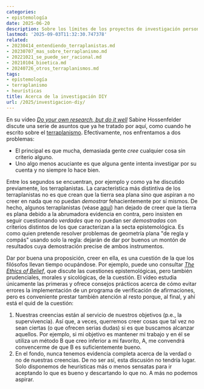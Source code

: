 ```yaml
---
categories:
- epistemología
date: 2025-06-20
description: Sobre los límites de los proyectos de investigación personales
lastmod: '2025-09-03T11:32:30.747378'
related:
- 20230414_entendiendo_terraplanistas.md
- 20230707_mas_sobre_terraplanismo.md
- 20221021_se_puede_ser_racional.md
- 20210104_bioetica.md
- 20240726_otros_terraplanismos.md
tags:
- epistemología
- terraplanismo
- heurísticas
title: Acerca de la investigación DIY
url: /2025/investigacion-diy/
---
```


En su vídeo [_Do your own research, but do it well_](https://www.youtube.com/watch?v=nD6hS8WV3ic) Sabine Hossenfelder discute una serie de asuntos que ya he tratado por aquí, como cuando he escrito sobre el [terraplanismo](https://piensoluegohesobrevivido.es/tags/terraplanismo/). Efectivamente, nos enfrentamos a dos problemas:

- El principal es que mucha, demasiada gente _cree_ cualquier cosa sin criterio alguno.
- Uno algo menos acuciante es que alguna gente intenta investigar por su cuenta y no siempre lo hace bien.

Entre los segundos se encuentran, por ejemplo y como ya he discutido previamente, los terraplanistas. La característica más distintiva de los terraplanistas no es que crean que la tierra sea plana sino que aspiran a no creer en nada que no puedan _demostrar_ fehacientemente por sí mismos. De hecho, algunos terraplanistas (véase [aquí](https://piensoluegohesobrevivido.es/2023/entendiendo-terraplanistas/)) han dejado de creer que la tierra es plana debido a la abrumadora evidencia en contra, pero insisten en seguir cuestionando _verdades_ que no puedan ser _demostradas_ con criterios distintos de los que caracterizan a la secta epistemológica. Es como quien pretende resolver problemas de geometría plana "de regla y compás" usando solo la regla: dejarán de dar por buenos un montón de resultados cuya demostración precise de ambos instrumentos.

Dar por buena una proposición, creer en ella, es una cuestión de la que los filósofos llevan tiempo ocupándose. Por ejemplo, puede uno consultar [_The Ethics of Belief_](https://plato.stanford.edu/entries/ethics-belief/), que discute las cuestiones epistemológicas, pero también prudenciales, morales y sicológicas, de la cuestión. El vídeo estudia únicamente las primeras y ofrece consejos prácticos acerca de cómo evitar errores la implementación de un programa de verificación de afirmaciones, pero es conveniente prestar también atención al resto porque, al final, y ahí está el quid de la cuestión:

1. Nuestras creencias están al servicio de nuestros objetivos (p.e., la supervivencia). Así que, a veces, querremos creer cosas que tal vez no sean ciertas (o que ofrecen serias dudas) si es que buscamos alcanzar aquellos. Por ejemplo, si mi objetivo es mantener mi trabajo y en él se utiliza un método B que creo inferior a mi favorito, A, me convendrá convencerme de que B es suficientemente bueno.
2. En el fondo, nunca tenemos evidencia completa acerca de la verdad o no de nuestras creencias. De no ser así, esta discusión no tendría lugar. Solo disponemos de heurísticas más o menos sensatas para ir aceptando lo que es bueno y descartando lo que no. A más no podemos aspirar.